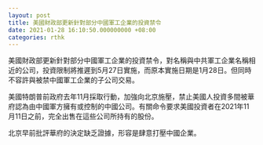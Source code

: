 ```yaml
---
layout: post
title: 美國財政部更新針對部分中國軍工企業的投資禁令
date: 2021-01-28 16:10:50.000000000 +08:00
categories: rthk
---
```


美國財政部更新針對部分中國軍工企業的投資禁令，對名稱與中共軍工企業名稱相近的公司，投資限制將推遲到5月27日實施，而原本實施日期是1月28日。但同時不容許與被禁中國軍工企業的子公司交易。

美國特朗普前政府去年11月採取行動，加強向北京施壓，禁止美國人投資多間被華府認為由中國軍方擁有或控制的中國公司。有關命令要求美國投資者在2021年11月11日之前，完全出售在這些公司所持有的股份。

北京早前批評華府的決定缺乏證據，形容是肆意打壓中國企業。

